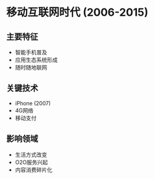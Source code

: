 # 移动互联网时代 (2006-2015)

## 主要特征

- 智能手机普及
- 应用生态系统形成
- 随时随地联网

## 关键技术

- iPhone (2007)
- 4G网络
- 移动支付

## 影响领域

- 生活方式改变
- O2O服务兴起
- 内容消费碎片化
